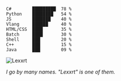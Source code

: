 ```
C#        █████████  78 %
Python    ████████   54 %
JS        ███████    40 %
Vlang     ██████     40 %
HTML/CSS  ████       35 %
Batch     ████       30 %
Shell     ███        20 %
C++       ███        15 %
Java      ███        09 %
```
<img src="https://github-readme-stats.vercel.app/api?username=Lexxrt&show_icons=true&theme=gotham" alt="Lexxrt"/>

*I go by many names. "Lexxrt" is one of them.*
